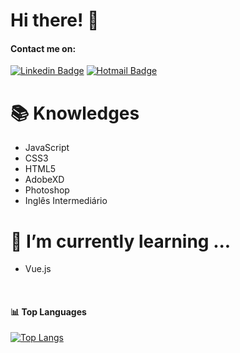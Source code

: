 # Hi there! :metal:

#### Contact me on:

[![Linkedin Badge](https://img.shields.io/badge/-StefanieZak-blue?style=flat-square&logo=Linkedin&logoColor=white&link=https://www.linkedin.com/in/stefaniezakarian/)](https://www.linkedin.com/in/stefaniezakarian/)
[![Hotmail Badge](https://img.shields.io/badge/-stefaniezak@hotmail.com-0078D4?style=flat-square&logo=microsoft-outlook&logoColor=white&link=mailto:stefaniezak@hotmail.com)](mailto:stefaniezak@hotmail.com)
<br/>

# :books: Knowledges

- JavaScript
- CSS3
- HTML5
- AdobeXD
- Photoshop
- Inglês Intermediário

# 🚀 I’m currently learning ...

- Vue.js

<br/>

#### :bar_chart: Top Languages

[![Top Langs](https://github-readme-stats.vercel.app/api/top-langs/?username=StefanieZak&count_private=true&theme=dracula&layout=compact&langs_count=10)](https://github.com/anuraghazra/github-readme-stats)
